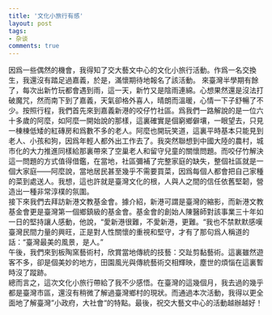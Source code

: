 ```yaml
---
title: '文化小旅行有感'
layout: post
tags:
- 杂谈
comments: true
---
```


因爲一些偶然的機會，我得知了交大藝文中心的文化小旅行活動。作爲一名交換生，我還沒有踏足過嘉義，於是，滿懷期待地報名了該活動。
來臺灣半學期有餘了，每次出新竹玩都會遇到雨，這一天，新竹又是陰雨連綿。心想果然還是沒法打破魔咒，然而南下到了嘉義，天氣卻格外喜人，晴朗而溫暖，心情一下子舒暢了不少。按照行程，我們首先來到嘉義新港的咬仔竹社區。爲我們一路解說的是一位六十多歲的阿麼，如阿麼一開始說的那樣，這裏確實是個窮鄉僻壤，一眼望去，只見一棟棟低矮的紅磚房和爲數不多的老人。阿麼也開玩笑道，這裏平時基本只能見到老人、小孩和狗，因爲年輕人都外出工作去了。我突然聯想到中國大陸的農村，城市化的大力推進同樣給那裏帶來了空巢老人和留守兒童的關懷問題。而咬仔竹解決這一問題的方式值得借鑑，在當地，社區彌補了完整家庭的缺失，整個社區就是一個大家庭——阿麼說，當地居民甚至幾乎不需要買菜，因爲每個人都會把自己家種的菜到處送人。我想，這也許就是臺灣文化的根，人與人之間的信任依舊堅韌，營造出一種非常淳樸的氛圍。  
接下來我們去拜訪新港文教基金會。據介紹，新港可謂是臺灣的縮影，而新港文教基金會更是臺灣第一個鄉鎮級的基金會。基金會的創始人陳醫師對該事業三十年如一日的堅持讓人感動，他說，“愛新港很難，不愛新港，更難。“我也不禁默默感嘆臺灣民間力量的興旺，正是對人性關懷的重視和堅守，才有了那句爲人稱道的話：“臺灣最美的風景，是人。”  
午後，我們來到板陶窯藝術村，欣賞當地傳統的技藝：交趾剪黏藝術。這裏雖然遊客不多，卻是個美妙的地方，田園風光與傳統藝術交相輝映，塵世的煩惱在這裏暫時沒了蹤跡。  
總而言之，這次文化小旅行帶給了我不少感悟。在臺灣的這幾個月，我去過的幾乎都是臺灣市區，還沒有稍微了解過臺灣鄉村的現狀。而通過本次活動，我得以更全面地了解臺灣”小政府，大社會“的特點。最後，祝交大藝文中心的活動越辦越好！  
